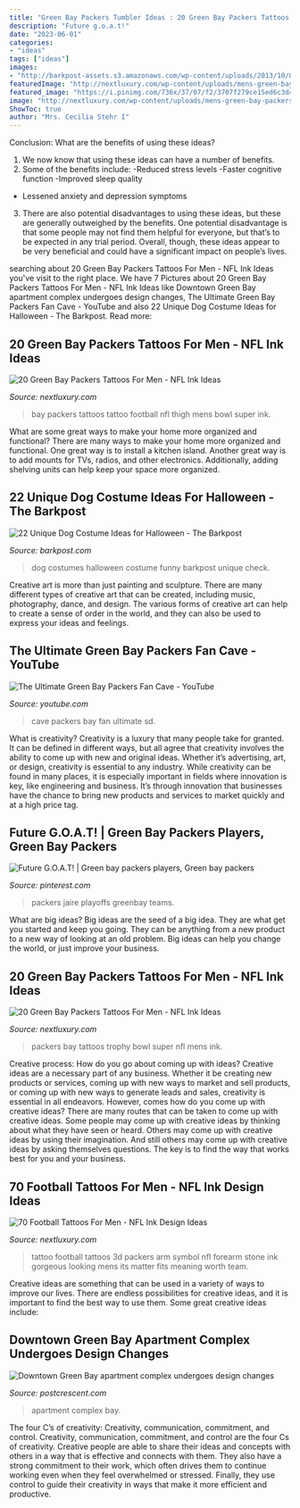 ```yaml
---
title: "Green Bay Packers Tumbler Ideas : 20 Green Bay Packers Tattoos For Men"
description: "Future g.o.a.t!"
date: "2023-06-01"
categories:
- "ideas"
tags: ["ideas"]
images:
- "http://barkpost-assets.s3.amazonaws.com/wp-content/uploads/2013/10/810_5253187bdbc64-image1.jpg"
featuredImage: "http://nextluxury.com/wp-content/uploads/mens-green-bay-packers-football-coach-thigh-tattoo.jpg"
featured_image: "https://i.pinimg.com/736x/37/07/f2/3707f279ce15ed6c3d4bef0ba0f23e82.jpg"
image: "http://nextluxury.com/wp-content/uploads/mens-green-bay-packers-football-coach-thigh-tattoo.jpg"
ShowToc: true
author: "Mrs. Cecilia Stehr I"
---
```



Conclusion: What are the benefits of using these ideas?
1. We now know that using these ideas can have a number of benefits.
2. Some of the benefits include: 
-Reduced stress levels 
-Faster cognitive function 
-Improved sleep quality 
- Lessened anxiety and depression symptoms 
3. There are also potential disadvantages to using these ideas, but these are generally outweighed by the benefits. One potential disadvantage is that some people may not find them helpful for everyone, but that’s to be expected in any trial period. Overall, though, these ideas appear to be very beneficial and could have a significant impact on people’s lives.

	

		
searching about 20 Green Bay Packers Tattoos For Men - NFL Ink Ideas you've visit to the right place. We have 7 Pictures about 20 Green Bay Packers Tattoos For Men - NFL Ink Ideas like Downtown Green Bay apartment complex undergoes design changes, The Ultimate Green Bay Packers Fan Cave - YouTube and also 22 Unique Dog Costume Ideas for Halloween - The Barkpost. Read more:
		
    
## 20 Green Bay Packers Tattoos For Men - NFL Ink Ideas

<img loading=lazy src="http://nextluxury.com/wp-content/uploads/mens-green-bay-packers-football-coach-thigh-tattoo.jpg" onerror="this.onerror=null;this.src='https://tse1.mm.bing.net/th?id=OIP.slesgcWwKe2t171qpxhV3gHaHa&amp;pid=15.1';" alt="20 Green Bay Packers Tattoos For Men - NFL Ink Ideas">

_Source: nextluxury.com_

>bay packers tattoos tattoo football nfl thigh mens bowl super ink. 

	

What are some great ways to make your home more organized and functional?
There are many ways to make your home more organized and functional. One great way is to install a kitchen island. Another great way is to add mounts for TVs, radios, and other electronics. Additionally, adding shelving units can help keep your space more organized.

    
## 22 Unique Dog Costume Ideas For Halloween - The Barkpost

<img loading=lazy src="http://barkpost-assets.s3.amazonaws.com/wp-content/uploads/2013/10/810_5253187bdbc64-image1.jpg" onerror="this.onerror=null;this.src='https://tse3.mm.bing.net/th?id=OIP.9lv4YQd1q5gsQt8n3rF6PwHaJ6&amp;pid=15.1';" alt="22 Unique Dog Costume Ideas for Halloween - The Barkpost">

_Source: barkpost.com_

>dog costumes halloween costume funny barkpost unique check. 

	

Creative art is more than just painting and sculpture. There are many different types of creative art that can be created, including music, photography, dance, and design. The various forms of creative art can help to create a sense of order in the world, and they can also be used to express your ideas and feelings.

    
## The Ultimate Green Bay Packers Fan Cave - YouTube

<img loading=lazy src="http://i1.ytimg.com/vi/SD_ACUARv7U/maxresdefault.jpg" onerror="this.onerror=null;this.src='https://tse3.mm.bing.net/th?id=OIP.yvigrRTos3NMsbuycyrF8AHaEK&amp;pid=15.1';" alt="The Ultimate Green Bay Packers Fan Cave - YouTube">

_Source: youtube.com_

>cave packers bay fan ultimate sd. 

	

What is creativity?
Creativity is a luxury that many people take for granted. It can be defined in different ways, but all agree that creativity involves the ability to come up with new and original ideas. Whether it’s advertising, art, or design, creativity is essential to any industry. While creativity can be found in many places, it is especially important in fields where innovation is key, like engineering and business. It’s through innovation that businesses have the chance to bring new products and services to market quickly and at a high price tag.

    
## Future G.O.A.T! | Green Bay Packers Players, Green Bay Packers

<img loading=lazy src="https://i.pinimg.com/736x/37/07/f2/3707f279ce15ed6c3d4bef0ba0f23e82.jpg" onerror="this.onerror=null;this.src='https://tse2.mm.bing.net/th?id=OIP.U5JaYLPvGkVKjTC09g5mjwHaJQ&amp;pid=15.1';" alt="Future G.O.A.T! | Green bay packers players, Green bay packers">

_Source: pinterest.com_

>packers jaire playoffs greenbay teams. 

	

What are big ideas?
Big ideas are the seed of a big idea. They are what get you started and keep you going. They can be anything from a new product to a new way of looking at an old problem. Big ideas can help you change the world, or just improve your business.

    
## 20 Green Bay Packers Tattoos For Men - NFL Ink Ideas

<img loading=lazy src="http://nextluxury.com/wp-content/uploads/green-bay-packers-trophy-with-helmet-mens-arm-tattoos.jpg" onerror="this.onerror=null;this.src='https://tse2.mm.bing.net/th?id=OIP.ZMZLFI88vHdYoJ_iMbXJAAHaHa&amp;pid=15.1';" alt="20 Green Bay Packers Tattoos For Men - NFL Ink Ideas">

_Source: nextluxury.com_

>packers bay tattoos trophy bowl super nfl mens ink. 

	

Creative process: How do you go about coming up with ideas?
Creative ideas are a necessary part of any business. Whether it be creating new products or services, coming up with new ways to market and sell products, or coming up with new ways to generate leads and sales, creativity is essential in all endeavors. However, comes how do you come up with creative ideas? There are many routes that can be taken to come up with creative ideas. Some people may come up with creative ideas by thinking about what they have seen or heard. Others may come up with creative ideas by using their imagination. And still others may come up with creative ideas by asking themselves questions. The key is to find the way that works best for you and your business.

    
## 70 Football Tattoos For Men - NFL Ink Design Ideas

<img loading=lazy src="http://nextluxury.com/wp-content/uploads/greenbay-packers-mens-stone-3d-football-forearm-tattoo.jpg" onerror="this.onerror=null;this.src='https://tse1.mm.bing.net/th?id=OIP.499S221Y31XYrM8GwqCDRAHaHa&amp;pid=15.1';" alt="70 Football Tattoos For Men - NFL Ink Design Ideas">

_Source: nextluxury.com_

>tattoo football tattoos 3d packers arm symbol nfl forearm stone ink gorgeous looking mens its matter fits meaning worth team. 

	

Creative ideas are something that can be used in a variety of ways to improve our lives. There are endless possibilities for creative ideas, and it is important to find the best way to use them. Some great creative ideas include:

    
## Downtown Green Bay Apartment Complex Undergoes Design Changes

<img loading=lazy src="https://www.gannett-cdn.com/-mm-/752545cce9610b9c71f8b7debf0380304f7a1847/c=0-0-800-450/local/-/media/Appleton/2014/04/17/-gpgbrd12-29-2013gazette1c00320131228img-citydecklanding.jp11g.jpg?width=3200&amp;height=1680&amp;fit=crop" onerror="this.onerror=null;this.src='https://tse2.mm.bing.net/th?id=OIP.Zr4pbSe2CAFKK6tOo0N9tgHaD4&amp;pid=15.1';" alt="Downtown Green Bay apartment complex undergoes design changes">

_Source: postcrescent.com_

>apartment complex bay. 

	

The four C’s of creativity: Creativity, communication, commitment, and control.
Creativity, communication, commitment, and control are the four Cs of creativity. Creative people are able to share their ideas and concepts with others in a way that is effective and connects with them. They also have a strong commitment to their work, which often drives them to continue working even when they feel overwhelmed or stressed. Finally, they use control to guide their creativity in ways that make it more efficient and productive.

